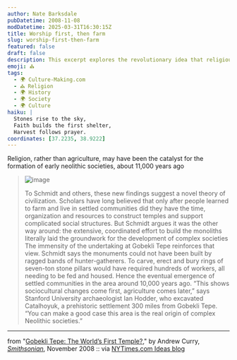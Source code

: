 ```yaml
---
author: Nate Barksdale
pubDatetime: 2008-11-08
modDatetime: 2025-03-31T16:30:15Z
title: Worship first, then farm
slug: worship-first-then-farm
featured: false
draft: false
description: This excerpt explores the revolutionary idea that religious structures may have prompted the formation of early Neolithic societies before the advent of agriculture.
emoji: ⛪
tags:
  - 🌍 Culture-Making.com
  - ⛪ Religion
  - 🌍 History
  - 🌍 Society
  - 🌍 Culture
haiku: |
  Stones rise to the sky,  
  Faith builds the first shelter,  
  Harvest follows prayer.
coordinates: [37.2235, 38.9222]
---
```


Religion, rather than agriculture, may have been the catalyst for the formation of early neolithic societies, about 11,000 years ago

> ![image](http://culture-making.com/media/gobeklitepe_nov08_388_210.jpg)
>
> To Schmidt and others, these new findings suggest a novel theory of civilization. Scholars have long believed that only after people learned to farm and live in settled communities did they have the time, organization and resources to construct temples and support complicated social structures. But Schmidt argues it was the other way around: the extensive, coordinated effort to build the monoliths literally laid the groundwork for the development of complex societies
> The immensity of the undertaking at Gobekli Tepe reinforces that view. Schmidt says the monuments could not have been built by ragged bands of hunter-gatherers. To carve, erect and bury rings of seven-ton stone pillars would have required hundreds of workers, all needing to be fed and housed. Hence the eventual emergence of settled communities in the area around 10,000 years ago. “This shows sociocultural changes come first, agriculture comes later,” says Stanford University archaeologist Ian Hodder, who excavated Catalhoyuk, a prehistoric settlement 300 miles from Gobekli Tepe. “You can make a good case this area is the real origin of complex Neolithic societies.”

---

from "[Gobekli Tepe: The World’s First Temple?](http://web.archive.org/web/20110427170709/http://www.smithsonianmag.com/history-archaeology/gobekli-tepe.html?c=y)," by Andrew Curry, [_Smithsonian_](http://web.archive.org/web/20110427170709/http://www.smithsonianmag.com/history-archaeology/gobekli-tepe.html?c=y), November 2008 :: via [NYTimes.com Ideas blog](http://ideas.blogs.nytimes.com/2008/11/08/the-worlds-oldest-temple/)
